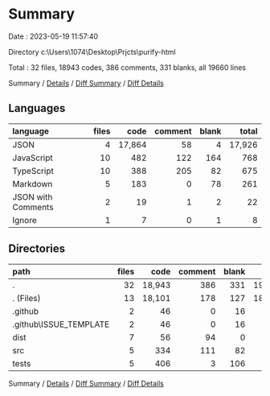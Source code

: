 # Summary

Date : 2023-05-19 11:57:40

Directory c:\\Users\\1074\\Desktop\\Prjcts\\purify-html

Total : 32 files,  18943 codes, 386 comments, 331 blanks, all 19660 lines

Summary / [Details](details.md) / [Diff Summary](diff.md) / [Diff Details](diff-details.md)

## Languages
| language | files | code | comment | blank | total |
| :--- | ---: | ---: | ---: | ---: | ---: |
| JSON | 4 | 17,864 | 58 | 4 | 17,926 |
| JavaScript | 10 | 482 | 122 | 164 | 768 |
| TypeScript | 10 | 388 | 205 | 82 | 675 |
| Markdown | 5 | 183 | 0 | 78 | 261 |
| JSON with Comments | 2 | 19 | 1 | 2 | 22 |
| Ignore | 1 | 7 | 0 | 1 | 8 |

## Directories
| path | files | code | comment | blank | total |
| :--- | ---: | ---: | ---: | ---: | ---: |
| . | 32 | 18,943 | 386 | 331 | 19,660 |
| . (Files) | 13 | 18,101 | 178 | 127 | 18,406 |
| .github | 2 | 46 | 0 | 16 | 62 |
| .github\\ISSUE_TEMPLATE | 2 | 46 | 0 | 16 | 62 |
| dist | 7 | 56 | 94 | 0 | 150 |
| src | 5 | 334 | 111 | 82 | 527 |
| tests | 5 | 406 | 3 | 106 | 515 |

Summary / [Details](details.md) / [Diff Summary](diff.md) / [Diff Details](diff-details.md)